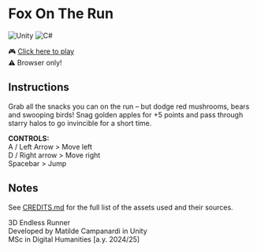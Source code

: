 # Fox On The Run

![Unity](https://img.shields.io/badge/Unity-6000.0.51f1-black?logo=unity)
![C#](https://img.shields.io/badge/C%23-239120?logo=c-sharp&logoColor=white)

🎮 [Click here to play](https://matildecmp.itch.io/fox-on-the-run) </br>
⚠️ Browser only!

## Instructions

Grab all the snacks you can on the run – but dodge red mushrooms, bears and swooping birds! Snag golden apples for +5 points and pass through starry halos to go invincible for a short time.

<b>CONTROLS:</b> </br>
A / Left Arrow > Move left </br>
D / Right arrow > Move right </br>
Spacebar > Jump

## Notes

See [CREDITS.md](CREDITS.md) for the full list of the assets used and their sources.

3D Endless Runner <br/>
Developed by Matilde Campanardi in Unity <br/>
MSc in Digital Humanities [a.y. 2024/25]
